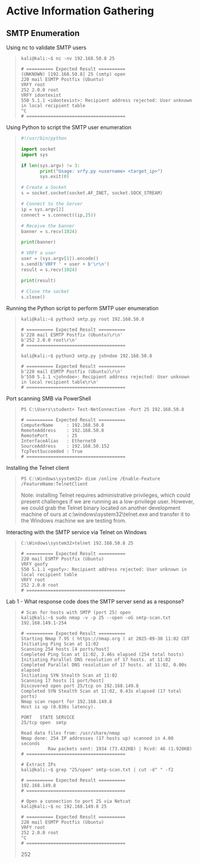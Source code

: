 # Active Information Gathering

## SMTP Enumeration

Using nc to validate SMTP users
>``` shell
>kali@kali:~$ nc -nv 192.168.50.8 25
>
># ========== Expected Result ==========
>(UNKNOWN) [192.168.50.8] 25 (smtp) open
>220 mail ESMTP Postfix (Ubuntu)
>VRFY root
>252 2.0.0 root
>VRFY idontexist
>550 5.1.1 <idontexist>: Recipient address rejected: User unknown in local recipient table
>^C
># =====================================

Using Python to script the SMTP user enumeration
>``` python
>#!/usr/bin/python
>
>import socket
>import sys
>
>if len(sys.argv) != 3:
>        print("Usage: vrfy.py <username> <target_ip>")
>        sys.exit(0)
>
># Create a Socket
>s = socket.socket(socket.AF_INET, socket.SOCK_STREAM)
>
># Connect to the Server
>ip = sys.argv[2]
>connect = s.connect((ip,25))
>
># Receive the banner
>banner = s.recv(1024)
>
>print(banner)
>
># VRFY a user
>user = (sys.argv[1]).encode()
>s.send(b'VRFY ' + user + b'\r\n')
>result = s.recv(1024)
>
>print(result)
>
># Close the socket
>s.close()
>```

Running the Python script to perform SMTP user enumeration
>``` shell
>kali@kali:~$ python3 smtp.py root 192.168.50.8
>
># ========== Expected Result ==========
>b'220 mail ESMTP Postfix (Ubuntu)\r\n'
>b'252 2.0.0 root\r\n'
># =====================================
>
>kali@kali:~$ python3 smtp.py johndoe 192.168.50.8
>
># ========== Expected Result ==========
>b'220 mail ESMTP Postfix (Ubuntu)\r\n'
>b'550 5.1.1 <johndoe>: Recipient address rejected: User unknown in local recipient table\r\n'
># =====================================
>```

Port scanning SMB via PowerShell
>``` shell
>PS C:\Users\student> Test-NetConnection -Port 25 192.168.50.8
>
># ========== Expected Result ==========
>ComputerName     : 192.168.50.8
>RemoteAddress    : 192.168.50.8
>RemotePort       : 25
>InterfaceAlias   : Ethernet0
>SourceAddress    : 192.168.50.152
>TcpTestSucceeded : True
># =====================================
>```

Installing the Telnet client
>``` shell
>PS C:\Windows\system32> dism /online /Enable-Feature /FeatureName:TelnetClient
>```
>Note: installing Telnet requires administrative privileges, which could present challenges if we are running as a low-privilege user. However, we could grab the Telnet binary located on another development machine of ours at c:\windows\system32\telnet.exe and transfer it to the Windows machine we are testing from.

Interacting with the SMTP service via Telnet on Windows
>``` shell
>C:\Windows\system32>telnet 192.168.50.8 25
>
># ========== Expected Result ==========
>220 mail ESMTP Postfix (Ubuntu)
>VRFY goofy
>550 5.1.1 <goofy>: Recipient address rejected: User unknown in local recipient table
>VRFY root
>252 2.0.0 root
># =====================================
>```

Lab 1 - What response code does the SMTP server send as a response?
>``` shell
># Scan for hosts with SMTP (port 25) open
>kali@kali:~$ sudo nmap -v -p 25 --open -oG smtp-scan.txt 192.168.149.1-254
>
># ========== Expected Result ==========
>Starting Nmap 7.95 ( https://nmap.org ) at 2025-09-30 11:02 CDT
>Initiating Ping Scan at 11:02
>Scanning 254 hosts [4 ports/host]
>Completed Ping Scan at 11:02, 3.46s elapsed (254 total hosts)
>Initiating Parallel DNS resolution of 17 hosts. at 11:02
>Completed Parallel DNS resolution of 17 hosts. at 11:02, 0.00s elapsed
>Initiating SYN Stealth Scan at 11:02
>Scanning 17 hosts [1 port/host]
>Discovered open port 25/tcp on 192.168.149.8
>Completed SYN Stealth Scan at 11:02, 0.43s elapsed (17 total ports)
>Nmap scan report for 192.168.149.8
>Host is up (0.036s latency).
>
>PORT   STATE SERVICE
>25/tcp open  smtp
>
>Read data files from: /usr/share/nmap
>Nmap done: 254 IP addresses (17 hosts up) scanned in 4.00 seconds
>           Raw packets sent: 1934 (73.432KB) | Rcvd: 46 (1.928KB)
># =====================================
>
># Extract IPs
>kali@kali:~$ grep "25/open" smtp-scan.txt | cut -d" " -f2
>
># ========== Expected Result ==========
>192.168.149.8
># =====================================
>
># Open a connection to port 25 via Netcat
>kali@kali:~$ nc 192.168.149.8 25
>
># ========== Expected Result ==========
>220 mail ESMTP Postfix (Ubuntu)
>VRFY root
>252 2.0.0 root
>^C
># =====================================
>```
>252
